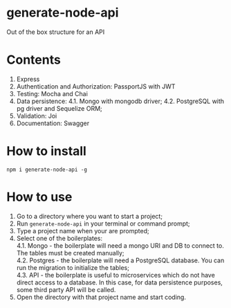 # generate-node-api
Out of the box structure for an API

# Contents
1. Express
2. Authentication and Authorization: PassportJS with JWT
3. Testing: Mocha and Chai
4. Data persistence: 
4.1. Mongo with mongodb driver;
4.2. PostgreSQL with pg driver and Sequelize ORM;
5. Validation: Joi
6. Documentation: Swagger

# How to install
`npm i generate-node-api -g`

# How to use
1. Go to a directory where you want to start a project;
2. Run `generate-node-api` in your terminal or command prompt;
3. Type a project name when your are prompted;
4. Select one of the boilerplates:<br>
4.1. Mongo - the boilerplate will need a mongo URI and DB to connect to. The tables must be created manually;<br>
4.2. Postgres - the boilerplate will need a PostgreSQL database. You can run the migration to initialize the tables;<br>
4.3. API - the boilerplate is useful to microservices which do not have direct access to a database. In this case, 
for data persistence purposes, some third party API will be called. 
5. Open the directory with that project name and start coding.
